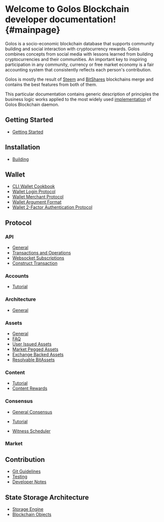Welcome to Golos Blockchain developer documentation! {#mainpage}
=====================================================

Golos is a socio-economic blockchain database that supports community building and social interaction with cryptocurrency rewards. Golos combines concepts from social media with lessons learned from building cryptocurrencies and their communities. An important key to inspiring participation in any community, currency or free market economy is a fair accounting system that consistently reflects each person's contribution. 

Golos is mostly the result of [Steem](https://github.com/steemit) and [BitShares](https://github.com/bitshares) blockchains merge and contains the best features from both of them. 

This particular documentation contains generic description of principles the business logic works applied to the most widely used [implementation](https://github.com/GolosChain/golos) of Golos Blockchain daemon.

## Getting Started

* [Getting Started](getting_started.md)

## Installation

* [Building](building.md)

## Wallet

* [CLI Wallet Cookbook](cli_wallet_cookbook.md)
* [Wallet Login Protocol](wallet_login_protocol.md)
* [Wallet Merchant Protocol](wallet_merchant_protocol.md)
* [Wallet Argument Format](wallet_argument_format.md)
* [Wallet 2-Factor Authentication Protocol](wallet_2_factor_authentication_protocol.md)

## Protocol

### API

* [General](api/api.md)
* [Transactions and Operations](https://developers.golos.io/golos-v0.17.0/d6/d7a/group__operations.html)
* [Websocket Subscriptions](api/websocket_subscriptions.md)
* [Construct Transaction](api/construct_transaction.md)

### Accounts

* [Tutorial](accounts/account_create.md)

### Architecture

* [General](architecture/general.md)

### Assets

* [General](assets/assets.md)
* [FAQ](assets/assets_faq.md)
* [User Issued Assets](assets/uia.md)
* [Market Pegged Assets](assets/mpa.md)
* [Exchange Backed Assets](assets/eba.md)
* [Resolvable BitAssets](assets/resolvable_bitassets.md)

### Content

* [Tutorial](content/tutorial.md)
* [Content Rewards](content/reward_system.md)

### Consensus

* [General Consensus](consensus/dpos.md)

* [Tutorial](consensus/tutorial.md)
* [Witness Scheduler](consensus/scheduler.md)

### Market



## Contribution

* [Git Guidelines](contribution/git_guildelines.md)
* [Testing](contribution/testing.md)
* [Developer Notes](contribution/developer_notes.md)

## State Storage Architecture

* [Storage Engine](storage/storage_engine.md)
* [Blockchain Objects](storage/blockchain_objects.md)

